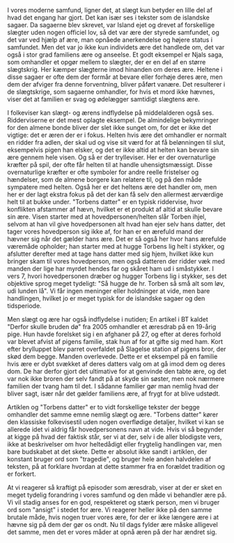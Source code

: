 I vores moderne samfund, ligner det, at slægt kun betyder en lille del
af hvad det engang har gjort. Det kan især ses i tekster som de
islandske sagaer. Da sagaerne blev skrevet, var Island ejet og drevet af
forskellige slægter uden nogen officiel lov, så det var ære der styrede
samfundet, og det var ved hjælp af ære, man opnåede anerkendelse og
højere status i samfundet. Men det var jo ikke kun individets ære det
handlede om, det var også i stor grad familiens ære og anseelse. Et godt
eksempel er Njals saga, som omhandler et opgør mellem to slægter, der er
en del af en større slægtskrig. Her kæmper slægterne imod hinanden om
deres ære. Heltene i disse sagaer er ofte dem der formår at bevare eller
forhøje deres ære, men dem der afviger fra denne forventning, bliver
påført vanære. Det resulterer i de slægtskrige, som sagaerne omhandler,
for hvis et mord ikke hævnes, viser det at familien er svag og ødelægger
samtidigt slægtens ære.

I folkeviser kan slægt- og ærens indflydelse på middelalderen også ses.
Ridderviserne er det mest oplagte eksempel. De almindelige bekymringer
for den almene bonde bliver der slet ikke sunget om, for det er ikke det
vigtige: det er æren der er i fokus. Helten hvis ære det omhandler er
normalt en ridder fra adlen, der skal ud og vise sit værd for at få
belønningen til slut, eksempelvis pigen han elsker, og det er ikke altid
at helten kan bevare sin ære gennem hele visen. Og så er der
trylleviser. Her er der overnaturlige kræfter på spil, der ofte får
helten til at handle uhensigtsmæssigt. Disse overnaturlige kræfter er
ofte symboler for andre reelle fristelser og hændelser, som de almene
borgere kan relatere til, og på den måde sympatere med helten. Også her
er det heltens ære det handler om, men her er der lagt ekstra fokus på
det der kan få selv den allermest ærværdige helt til at bukke under.
"Torbens datter" er en typisk riddervise, hvor konflikten afstammer af
hævn, hvilket er et produkt af altid at skulle bevare sin ære. Visen
starter med at hovedpersonen/helten slår Torben ihjel, selvom at han vil
give hovedpersonen alt hvad han ejer selv hans datter, det tager vores
hovedperson sig ikke af, for han er en ærefuld mand der hævner sig når
det gælder hans ære. Det er så også her hvor hans ærefulde væremåde
opholder; han starter med at hugge Torbens lig helt i stykker, og
afslutter derefter med at tage hans datter med sig hjem, hvilket ikke
kun bringer skam til vores hovedperson, men også datteren der ridder væk
med manden der lige har myrdet hendes far og skåret ham ud i småstykker.
I vers 7, hvori hovedpersonen dræber og hugger Torbens lig i stykker,
ses det objektive sprog meget tydeligt: "Så hugge de hr. Torben så små
alt som løv, udi lunden lå". Vi får ingen meninger eller holdninger at
vide, men bare handlingen, hvilket jo er meget typisk for de islandske
sagaer og den tidsperiode.

Men slægt og ære har også indflydelse i nutiden; En artikel i BT kaldet
"Derfor skulle bruden dø" fra 2005 omhandler et æresdrab på en 19-årig
pige. Hun havde forelsket sig i en afghaner på 27, og efter at deres
forhold var blevet afvist af pigens familie, stak hun af for at gifte
sig med ham. Kort efter brylluppet blev parret overfaldet på Slagelse
station af pigens bror, der skød dem begge. Manden overlevede. Dette er
et eksempel på en familie hvis ære er dybt svækket af deres datters valg
om at gå imod dem og deres dom. De har derfor gjort det ultimative for
at genvinde den tabte ære, og det var nok ikke broren der selv fandt på
at skyde sin søster, men nok nærmere familien der tvang ham til det. I
sådanne familier gør man nemlig hvad der bliver sagt, især når det
gælder familiens ære, af frygt for at blive udstødt.

Artiklen og "Torbens datter" er to vidt forskellige tekster der begge
omhandler det samme emne nemlig slægt og ære. "Torbens datter" kører den
klassiske folkevisestil uden nogen overflødige detaljer, hvilket vi kan
se allerede idet vi aldrig får hovedpersonens navn at vide. Hvis vi så
begynder at kigge på hvad der faktisk står, ser vi at der, selv i de
aller blodigste vers, ikke at beskrivelser om hvor heltedådigt eller
frygtelig handlingen var, men bare budskabet at det skete. Dette er
absolut ikke sandt i artiklen, der konstant bruger ord som "tragedie",
og bruger hele anden halvdelen af teksten, på at forklare hvordan at
dette stammer fra en forældet tradition og er forkert.

At vi reagerer så kraftigt på episoder som æresdrab, viser at der er
sket en meget tydelig forandring i vores samfund og den måde vi
behandler ære på. Vi vil stadig anses for en god, respekteret og stærk
person, men vi bruger ord som "ansigt" i stedet for ære. Vi reagerer
heller ikke på den samme brutale måde, hvis nogen truer vores ære, for
der er ikke længere ære i at hævne sig på dem der gør os ondt. Nu til
dags fylder ære måske alligevel det samme, men det er vores måder at
opnå æren på der har ændret sig.
